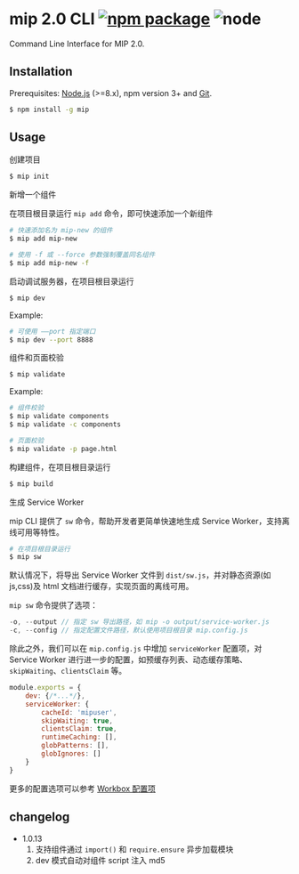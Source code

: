 # mip 2.0 CLI [![npm package](https://img.shields.io/npm/v/mip.svg)](https://www.npmjs.com/package/mip) ![node](https://img.shields.io/node/v/mip.svg)


Command Line Interface for MIP 2.0.

## Installation

Prerequisites: [Node.js](https://nodejs.org/en/) (>=8.x), npm version 3+ and [Git](https://git-scm.com/).

``` bash
$ npm install -g mip
```

## Usage

创建项目

``` bash
$ mip init
```

新增一个组件

在项目根目录运行 `mip add` 命令，即可快速添加一个新组件

```bash
# 快速添加名为 mip-new 的组件
$ mip add mip-new

# 使用 -f 或 --force 参数强制覆盖同名组件
$ mip add mip-new -f
```

启动调试服务器，在项目根目录运行

``` bash
$ mip dev
```

Example:

``` bash
# 可使用 ——port 指定端口
$ mip dev --port 8888
```

组件和页面校验

``` bash
$ mip validate
```

Example:

``` bash
# 组件校验
$ mip validate components
$ mip validate -c components

# 页面校验
$ mip validate -p page.html
```

构建组件，在项目根目录运行

``` bash
$ mip build
```

生成 Service Worker

mip CLI 提供了 `sw` 命令，帮助开发者更简单快速地生成 Service Worker，支持离线可用等特性。

``` bash
# 在项目根目录运行
$ mip sw
```

默认情况下，将导出 Service Worker 文件到 `dist/sw.js`，并对静态资源(如 js,css)及 html 文档进行缓存，实现页面的离线可用。

`mip sw` 命令提供了选项：

``` javascript
-o, --output // 指定 sw 导出路径，如 mip -o output/service-worker.js
-c, --config // 指定配置文件路径，默认使用项目根目录 mip.config.js
```

除此之外，我们可以在 `mip.config.js` 中增加 `serviceWorker` 配置项，对 Service Worker 进行进一步的配置，如预缓存列表、动态缓存策略、`skipWaiting`、`clientsClaim` 等。

``` javascript
module.exports = {
    dev: {/*...*/},
    serviceWorker: {
        cacheId: 'mipuser',
        skipWaiting: true,
        clientsClaim: true,
        runtimeCaching: [],
        globPatterns: [],
        globIgnores: []
    }
}
```

更多的配置选项可以参考 [Workbox 配置项](https://developers.google.com/web/tools/workbox/modules/workbox-build#generateswstring_mode)

## changelog

- 1.0.13
    1. 支持组件通过 `import()` 和 `require.ensure` 异步加载模块
    2. dev 模式自动对组件 script 注入 md5

